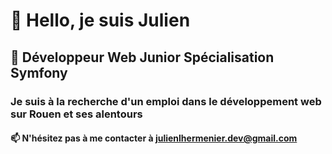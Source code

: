 # 👋 Hello, je suis Julien
## 👀 Développeur Web Junior Spécialisation Symfony
###  Je suis à la recherche d'un emploi dans le développement web sur Rouen et ses alentours
#### 📫 N'hésitez pas à me contacter à julienlhermenier.dev@gmail.com
<!--
**aokiiji76/aokiiji76** is a ✨ _special_ ✨ repository because its `README.md` (this file) appears on your GitHub profile.

Here are some ideas to get you started:

- 🔭 I’m currently working on ...
- 🌱 I’m currently learning ...
- 👯 I’m looking to collaborate on ...
- 🤔 I’m looking for help with ...
- 💬 Ask me about ...
- 📫 How to reach me: ...
- 😄 Pronouns: ...
- ⚡ Fun fact: ...
-->
